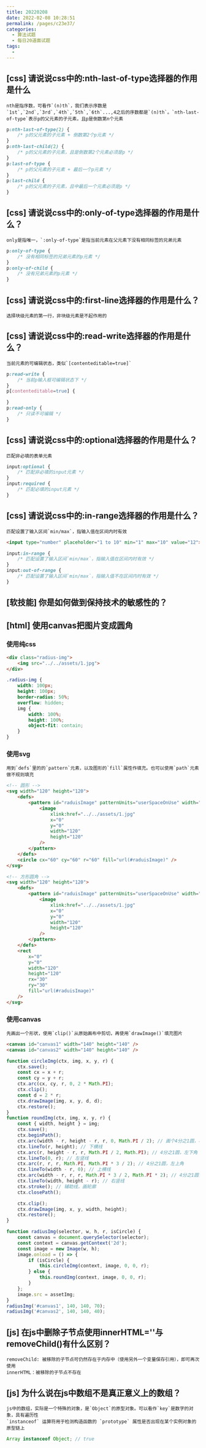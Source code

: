 ```yaml
---
title: 20220208
date: 2022-02-08 10:28:51
permalink: /pages/c23e37/
categories:
  - 算法试题
  - 每日20道面试题
tags:
  -
---
```


## [css] 请说说css中的:nth-last-of-type选择器的作用是什么
    nth是指序数，可看作`(n)th`，我们表示序数是`1st`,`2nd`,`3rd`,`4th`,`5th`,`6th`...,4之后的序数都是`(n)th`。`nth-last-of-type`表示p的父元素的子元素，且p是倒数第n个元素
```css
p:nth-last-of-type(2) {
    /* p的父元素的子元素 + 倒数第2个p元素 */
}
p:nth-last-child(2) {
    /* p的父元素的子元素，且是倒数第2个元素必须是p */
}
p:last-of-type {
    /* p的父元素的子元素 + 最后一个p元素 */
}
p:last-child {
    /* p的父元素的子元素，且中最后一个元素必须是p */
}
```

## [css] 请说说css中的:only-of-type选择器的作用是什么？
    only是指唯一，`:only-of-type`是指当前元素在父元素下没有相同标签的兄弟元素
```css
p:only-of-type {
    /* 没有相同标签的兄弟元素的p元素 */
}
p:only-of-child {
    /* 没有兄弟元素的p元素 */
}
```

## [css] 请说说css中的:first-line选择器的作用是什么？
    选择块级元素的第一行，非块级元素是不起作用的

## [css] 请说说css中的:read-write选择器的作用是什么？
    当前元素的可编辑状态，类似`[contenteditable=true]`
```css
p:read-write {
    /* 当前p输入框可编辑状态下 */
}
p[contenteditable=true] {

}
p:read-only {
    /* 只读不可编辑 */
}
```

## [css] 请说说css中的:optional选择器的作用是什么？
    匹配非必填的表单元素
```css
input:optional {
    /* 匹配非必填的input元素 */
}
input:required {
    /* 匹配必填的input元素 */
}
```

## [css] 请说说css中的:in-range选择器的作用是什么？
    匹配设置了输入区间`min/max`，指输入值在区间内时有效
```html
<input type="number" placeholder="1 to 10" min="1" max="10" value="12">
```
```css
input:in-range {
    /* 匹配设置了输入区间`min/max`，指输入值在区间内时有效 */
}
input:out-of-range {
    /* 匹配设置了输入区间`min/max`，指输入值不在区间内时有效 */
}
```

## [软技能] 你是如何做到保持技术的敏感性的？

## [html] 使用canvas把图片变成圆角

### 使用纯css
```html
<div class="radius-img">
    <img src="../../assets/1.jpg">
</div>
```

```css
.radius-img {
    width: 100px;
    height: 100px;
    border-radius: 50%;
    overflow: hidden;
    img {
        width: 100%;
        height: 100%;
        object-fit: contain;
    }
}
```

### 使用svg
    用到`defs`里的的`pattern`元素，以及图形的`fill`属性作填充。也可以使用`path`元素做不规则填充
```html
<!-- 圆形 -->
<svg width="120" height="120">
    <defs>
        <pattern id="raduisImage" patternUnits="userSpaceOnUse" width="120" height="120">
            <image
                xlink:href="../../assets/1.jpg"
                x="0"
                y="0"
                width="120"
                height="120"
            />
        </pattern>
    </defs>
    <circle cx="60" cy="60" r="60" fill="url(#raduisImage)" />
</svg>
```
```html
<!-- 方形圆角 -->
<svg width="120" height="120">
    <defs>
        <pattern id="raduisImage" patternUnits="userSpaceOnUse" width="120" height="120">
            <image
                xlink:href="../../assets/1.jpg"
                x="0"
                y="0"
                width="120"
                height="120"
            />
        </pattern>
    </defs>
    <rect
        x="0"
        y="0"
        width="120"
        height="120"
        rx="30"
        ry="30"
        fill="url(#raduisImage)"
    />
</svg>
```

### 使用canvas
    先画出一个形状，使用`clip()`从原始画布中剪切，再使用`drawImage()`填充图片
```html
<canvas id="canvas1" width="140" height="140" />
<canvas id="canvas2" width="140" height="140" />
```

```js
function circleImg(ctx, img, x, y, r) {
    ctx.save();
    const cx = x + r;
    const cy = y + r;
    ctx.arc(cx, cy, r, 0, 2 * Math.PI);
    ctx.clip();
    const d = 2 * r;
    ctx.drawImage(img, x, y, d, d);
    ctx.restore();
}
function roundImg(ctx, img, x, y, r) {
    const { width, height } = img;
    ctx.save();
    ctx.beginPath();
    ctx.arc(width - r, height - r, r, 0, Math.PI / 2); // 画个4分之1圆，右下角
    ctx.lineTo(r, height); // 下横线
    ctx.arc(r, height - r, r, Math.PI / 2, Math.PI); // 4分之1圆，左下角
    ctx.lineTo(0, r); // 左竖线
    ctx.arc(r, r, r, Math.PI, Math.PI * 3 / 2); // 4分之1圆，左上角
    ctx.lineTo(width - r, 0); // 上横线
    ctx.arc(width - r, r, r, Math.PI * 3 / 2, Math.PI * 2); // 4分之1圆，右上角
    ctx.lineTo(width, height - r); // 右竖线
    ctx.stroke(); // 辅助线，画轮廓
    ctx.closePath();

    ctx.clip();
    ctx.drawImage(img, x, y, width, height);
    ctx.restore();
}

function radiusImg(selector, w, h, r, isCircle) {
    const canvas = document.querySelector(selector);
    const context = canvas.getContext('2d');
    const image = new Image(w, h);
    image.onload = () => {
        if (isCircle) {
            this.circleImg(context, image, 0, 0, r);
        } else {
            this.roundImg(context, image, 0, 0, r);
        }
    };
    image.src = assetImg;
}
radiusImg('#canvas1', 140, 140, 70);
radiusImg('#canvas2', 140, 140, 40);
```

## [js] 在js中删除子节点使用innerHTML=''与removeChild()有什么区别？
    removeChild: 被移除的子节点可仍然存在于内存中（使用另外一个变量保存引用），即可再次使用
    innerHTML：被移除的子节点不存在

## [js] 为什么说在js中数组不是真正意义上的数组？
    js中的数组，实际是一个特殊的对象，是`Object`的原型对象。可以看作`key`是数字的对象，具有遍历性
    `instanceof` 运算符用于检测构造函数的 `prototype` 属性是否出现在某个实例对象的原型链上

```js
Array instanceof Object; // true
```
